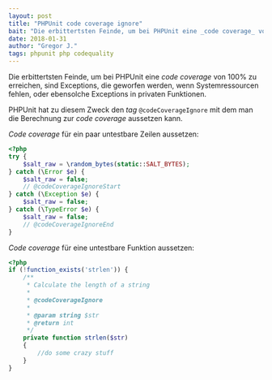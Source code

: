 ```yaml
---
layout: post
title: "PHPUnit code coverage ignore"
bait: "Die erbittertsten Feinde, um bei PHPUnit eine _code coverage_ von 100% zu erreichen, sind Exceptions, die geworfen werden, wenn Systemressourcen fehlen, oder ebensolche Exceptions in privaten Funktionen."
date: 2018-01-31
author: "Gregor J."
tags: phpunit php codequality
---
```


Die erbittertsten Feinde, um bei PHPUnit eine _code coverage_ von 100% zu erreichen, sind Exceptions, die geworfen werden, wenn Systemressourcen fehlen, oder ebensolche Exceptions in privaten Funktionen.

PHPUnit hat zu diesem Zweck den _tag_ `@codeCoverageIgnore` mit dem man die Berechnung zur _code coverage_ aussetzen kann.

_Code coverage_ für ein paar untestbare Zeilen aussetzen:

```php
<?php
try {
    $salt_raw = \random_bytes(static::SALT_BYTES);
} catch (\Error $e) {
    $salt_raw = false;
    // @codeCoverageIgnoreStart
} catch (\Exception $e) {
    $salt_raw = false;
} catch (\TypeError $e) {
    $salt_raw = false;
    // @codeCoverageIgnoreEnd
}
```

_Code coverage_ für eine untestbare Funktion aussetzen:

```php
<?php
if (!function_exists('strlen')) {
    /**
     * Calculate the length of a string
     *
     * @codeCoverageIgnore
     *
     * @param string $str
     * @return int
     */
    private function strlen($str)
    {
        //do some crazy stuff
    }
}
```
